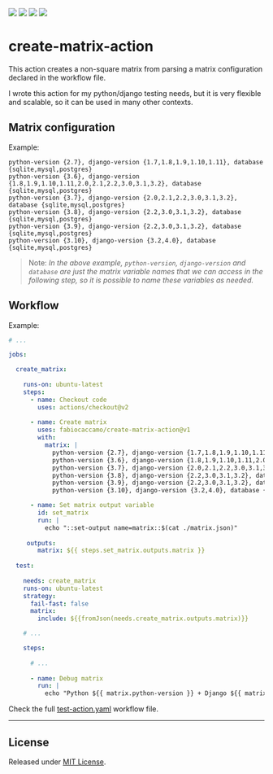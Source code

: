 [![](https://img.shields.io/github/workflow/status/fabiocaccamo/create-matrix-action/Test%20Action?logo=github)](https://github.com/fabiocaccamo/create-matrix-action)
[![](https://img.shields.io/github/stars/fabiocaccamo/create-matrix-action?logo=github)](https://github.com/fabiocaccamo/create-matrix-action/)
[![](https://img.shields.io/github/sponsors/fabiocaccamo?color=blueviolet&logo=github)](https://github.com/sponsors/fabiocaccamo)
[![](https://img.shields.io/twitter/follow/fabiocaccamo)](https://twitter.com/fabiocaccamo)


# create-matrix-action

This action creates a non-square matrix from parsing a matrix configuration declared in the workflow file.

I wrote this action for my python/django testing needs, but it is very flexible and scalable, so it can be used in many other contexts.

## Matrix configuration

Example:
```
python-version {2.7}, django-version {1.7,1.8,1.9,1.10,1.11}, database {sqlite,mysql,postgres}
python-version {3.6}, django-version {1.8,1.9,1.10,1.11,2.0,2.1,2.2,3.0,3.1,3.2}, database {sqlite,mysql,postgres}
python-version {3.7}, django-version {2.0,2.1,2.2,3.0,3.1,3.2}, database {sqlite,mysql,postgres}
python-version {3.8}, django-version {2.2,3.0,3.1,3.2}, database {sqlite,mysql,postgres}
python-version {3.9}, django-version {2.2,3.0,3.1,3.2}, database {sqlite,mysql,postgres}
python-version {3.10}, django-version {3.2,4.0}, database {sqlite,mysql,postgres}
```

> Note: *In the above example, `python-version`, `django-version` and `database` are just the matrix variable names that we can access in the following step, so it is possible to name these variables as needed.*

## Workflow

Example:
```yaml
# ...

jobs:

  create_matrix:
    
    runs-on: ubuntu-latest  
    steps:
      - name: Checkout code
        uses: actions/checkout@v2
      
      - name: Create matrix
        uses: fabiocaccamo/create-matrix-action@v1
        with:
          matrix: |
            python-version {2.7}, django-version {1.7,1.8,1.9,1.10,1.11}, database {sqlite,mysql,postgres}
            python-version {3.6}, django-version {1.8,1.9,1.10,1.11,2.0,2.1,2.2,3.0,3.1,3.2}, database {sqlite,mysql,postgres}
            python-version {3.7}, django-version {2.0,2.1,2.2,3.0,3.1,3.2}, database {sqlite,mysql,postgres}
            python-version {3.8}, django-version {2.2,3.0,3.1,3.2}, database {sqlite,mysql,postgres}
            python-version {3.9}, django-version {2.2,3.0,3.1,3.2}, database {sqlite,mysql,postgres}
            python-version {3.10}, django-version {3.2,4.0}, database {sqlite,mysql,postgres}

      - name: Set matrix output variable 
        id: set_matrix
        run: |
          echo "::set-output name=matrix::$(cat ./matrix.json)" 
     
     outputs:
        matrix: ${{ steps.set_matrix.outputs.matrix }}
        
  test:
    
    needs: create_matrix
    runs-on: ubuntu-latest
    strategy:
      fail-fast: false
      matrix: 
        include: ${{fromJson(needs.create_matrix.outputs.matrix)}}

    # ...

    steps:
      
      # ...
      
      - name: Debug matrix
        run: |
          echo "Python ${{ matrix.python-version }} + Django ${{ matrix.django-version }} + Database ${{ matrix.database }}"
```

Check the full [test-action.yaml](https://github.com/fabiocaccamo/create-matrix-action/blob/main/.github/workflows/test-action.yaml) workflow file.

---

## License
Released under [MIT License](LICENSE).
